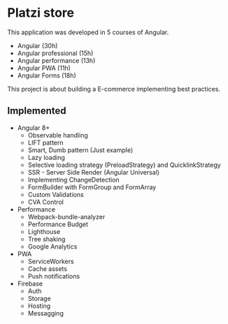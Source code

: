 # Platzi store

This application was developed in 5 courses of Angular.
- Angular (30h)
- Angular professional (15h)
- Angular performance (13h)
- Angular PWA (11h)
- Angular Forms (18h)

This project is about building a E-commerce implementing best practices.

## Implemented
- Angular 8+
    - Observable handling
    - LIFT pattern
    - Smart, Dumb pattern (Just example)
    - Lazy loading
    - Selective loading strategy (PreloadStrategy) and QuicklinkStrategy 
    - SSR - Server Side Render (Angular Universal)
    - Implementing ChangeDetection
    - FormBuilder with FormGroup and FormArray
    - Custom Validations
    - CVA Control
- Performance
    - Webpack-bundle-analyzer
    - Performance Budget
    - Lighthouse
    - Tree shaking
    - Google Analytics
- PWA
    - ServiceWorkers
    - Cache assets
    - Push notifications
- Firebase
    - Auth
    - Storage
    - Hosting
    - Messagging
 